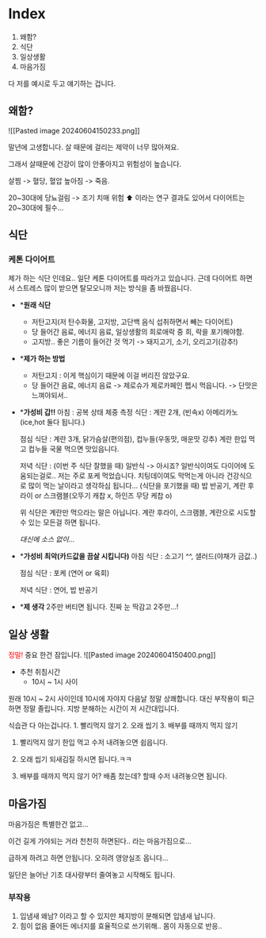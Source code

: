 
# Index

1. 왜함?
2. 식단
3. 일상생활
4. 마음가짐


다 저를 예시로 두고 얘기하는 겁니다.


## 왜함?

![[Pasted image 20240604150233.png]]

말년에 고생합니다. 살 때문에 걸리는 제약이 너무 많아져요.

그래서 살때문에 건강이 많이 안좋아지고 위험성이 높습니다.

살찜 -> 혈당, 혈압 높아짐 -> 죽음.

20~30대에 당뇨걸림 -> 조기 치매 위험 ⬆️ 이라는 연구 결과도 있어서 다이어트는 20~30대에 필수...




## 식단

### 케톤 다이어트

제가 하는 식단 인데요.. 일단 케톤 다이어트를 따라가고 있습니다. 근데 다이어트 하면서 스트레스 많이 받으면 탈모오니까 저는 방식을 좀 바꿨읍니다.

* ***원래 식단**
	* 저탄고지(저 탄수화물, 고지방, 고단백 음식 섭취하면서 빼는 다이어트)
	* 당 들어간 음료, 에너지 음료, 일상생활의 희로애락 중 희, 락을 포기해야함.
	* 고지방.. 좋은 기름이 들어간 것 먹기 -> 돼지고기, 소기, 오리고기(강추!)


* ***제가 하는 방법**
	* 저탄고지 : 이게 핵심이기 때문에 이걸 버리진 않았구요.
	* 당 들어간 음료, 에너지 음료 -> 제로슈가 제로카페인 펩시 먹읍니다. -> 단맛은 느껴야되서..


* ***가성비 갑!!**
	아침 : 공복 상태 체중 측정
		식단 : 계란 2개, (빈속x) 아메리카노(ice,hot 둘다 됩니다.)
	
	점심 
		식단 : 계란 3개, 닭가슴살(편의점), 컵누들(우동맛, 매운맛 강추)
			계란 한입 먹고 컵누들 국물 먹으면 맛있읍니다.
	
	저녁
		식단 : 
			(이번 주 식단 잘했을 때) 일반식 -> 아시죠? 일반식이여도 다이어에 도움되는걸로.. 저는 주로 포케 먹었습니다.
			치팅데이여도 막먹는게 아니라 건강식으로 많이 먹는 날이라고 생각하심 됩니다...
			(식단을 포기했을 때) 밥 반공기, 계란 후라이 or 스크램블(오뚜기 캐찹 x, 하인즈 무당 케찹 o)
	
	위 식단은 계란만 먹으라는 말은 아닙니다. 계란 후라이, 스크램블, 계란으로 시도할 수 있는 모든걸 하면 됩니다.
	
	_대신에 소스 없이..._


* ***가성비 최악(카드값을 끔살 시킵니다)**
	아침
		식단 : 소고기 ^^, 샐러드(야채가 금값..)
	
	점심
		식단 : 포케 (연어 or 육회)
	
	저녁
		식단 : 연어, 밥 반공기




* ***제 생각**
	2주만 버티면 됩니다. 진짜 눈 딱감고 2주만...!




## 일상 생활

<span style="color:red;">정말!</span> 중요 한건 잠입니다.
![[Pasted image 20240604150400.png]]

* 추천 취침시간
	* 10시 ~ 1시 사이

원래 10시 ~ 2시 사이인데 10시에 자야지 다음날 정말 상쾌합니다.
대신 부작용이 퇴근하면 정말 졸립니다.
지방 분해하는 시간이 저 시간대입니다.


식습관
	다 아는겁니다.
	1. 빨리먹지 않기
	2. 오래 씹기
	3. 배부를 때까지 먹지 않기

1. 빨리먹지 않기
	한입 먹고 수저 내려놓으면 쉽읍니다.

2. 오래 씹기
	되새김질 하시면 됩니다.ㅋㅋ

3. 배부를 때까지 먹지 않기
	어? 배좀 찼는데? 할때 수저 내려놓으면 됩니다.




## 마음가짐

마음가짐은 특별한건 없고...


이건 길게 가야되는 거라 천천히 하면된다.. 라는 마음가짐으로...

급하게 하려고 하면 안됩니다. 오히려 영양실조 옵니다...

일단은 늘어난 기초 대사량부터 줄여놓고 시작해도 됩니다.






### 부작용

1. 입냄새
	왜남? 이라고 할 수 있지만 체지방이 분해되면 입냄새 납니다.
2. 힘이 없음
	줄어든 에너지를 효율적으로 쓰기위해.. 몸이 자동으로 반응..

